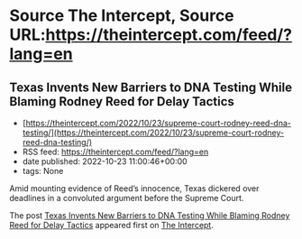 # Source The Intercept, Source URL:https://theintercept.com/feed/?lang=en

## Texas Invents New Barriers to DNA Testing While Blaming Rodney Reed for Delay Tactics
 - [https://theintercept.com/2022/10/23/supreme-court-rodney-reed-dna-testing/](https://theintercept.com/2022/10/23/supreme-court-rodney-reed-dna-testing/)
 - RSS feed: https://theintercept.com/feed/?lang=en
 - date published: 2022-10-23 11:00:46+00:00
 - tags: None

<p>Amid mounting evidence of Reed’s innocence, Texas dickered over deadlines in a convoluted argument before the Supreme Court.</p>
<p>The post <a href="https://theintercept.com/2022/10/23/supreme-court-rodney-reed-dna-testing/" rel="nofollow">Texas Invents New Barriers to DNA Testing While Blaming Rodney Reed for Delay Tactics</a> appeared first on <a href="https://theintercept.com" rel="nofollow">The Intercept</a>.</p>
